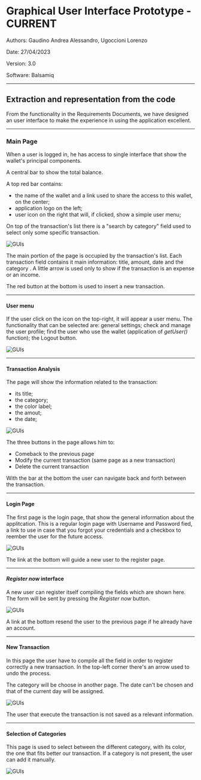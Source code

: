# Graphical User Interface Prototype - CURRENT

Authors: Gaudino Andrea Alessandro, Ugoccioni Lorenzo

Date: 27/04/2023

Version: 3.0

Software: Balsamiq

<link rel="stylesheet" type="text/css" media="all" href="./markdownStyle.css" />

<hr>

## Extraction and representation from the code

From the functionality in the Requirements Documents, we have designed an user interface to make the experience in using the application excellent.

<hr>

### **Main Page**

When a user is logged in, he has access to single interface that show the wallet's principal components.

A central bar to show the total balance.

A top red bar contains:

- the name of the wallet and a link used to share the access to this wallet, on the center;
- application logo on the left;
- user icon on the right that will, if clicked, show a simple user menu;

On top of the transaction's list there is a "search by category" field used to select only some specific transaction.

![GUIs](/assets/GUIs%20-%20V1/4.%20Main%20Page.png)

The main portion of the page is occupied by the transaction's list. Each transaction field contains it main information: title, amount, date and the category . A little arrow is used only to show if the transaction is an expense or an income.

The red button at the bottom is used to insert a new transaction.

<hr>

#### **User menu**

If the user click on the icon on the top-right, it will appear a user menu. The functionality that can be selected are: general settings; check and manage the user profile; find the user who use the wallet (application of _getUser()_ function); the Logout button.

![GUIs](/assets/GUIs%20-%20V1/4.B%20Main%20Page%20with%20setting%20open.png)

<hr>

#### **Transaction Analysis**

The page will show the information related to the transaction:

- its title;
- the category;
- the color label;
- the amout;
- the date;

![GUIs](/assets/GUIs%20-%20V1/5.%20Info%20page%20about%20a%20transaction.png)

The three buttons in the page allows him to:

- Comeback to the previous page
- Modify the current transaction (same page as a new transaction)
- Delete the current transaction

With the bar at the bottom the user can navigate back and forth between the transaction.

<hr>

#### **Login Page**

The first page is the login page, that show the general information about the applitcation. This is a regular login page with Username and Password fied, a link to use in case that you forgot your credentials and a checkbox to reember the user for the future access.

![GUIs](/assets/GUIs%20-%20V1/1.%20Log%20in%20Portal.png)

The link at the bottom will guide a new user to the register page.

<hr>

#### **_Register now_ interface**

A new user can register itself compiling the fields which are shown here. The form will be sent by pressing the _Register now_ button.

![GUIs](/assets/GUIs%20-%20V1/2.%20Register%20interface.png)

A link at the bottom resend the user to the previous page if he already have an account.

<hr>

#### **New Transaction**

In this page the user have to compile all the field in order to register correctly a new transaction. In the top-left corner there's an arrow used to undo the process.

The category will be choose in another page. The date can't be chosen and that of the current day will be assigned.

![GUIs](/assets/GUIs%20-%20V1/6.%20New%20Transaction.png)

The user that execute the transaction is not saved as a relevant information.

<hr>

#### **Selection of Categories**

This page is used to select between the different category, with its color, the one that fits better our transaction. If a category is not present, the user can add it manually.

![GUIs](/assets/GUIs%20-%20V1/7.%20Select%20Categories.png)
